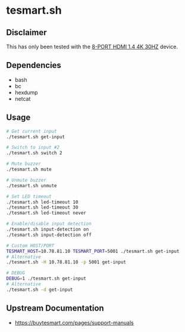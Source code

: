 # tesmart.sh

## Disclaimer

This has only been tested with the [8-PORT HDMI 1.4 4K 30HZ](https://buytesmart.com/products/tesmart-8-port-hdmi-kvm-switch-autoscan-rackmount-ethernet-usb-hub-4k-30hz) device.

## Dependencies

- bash
- bc
- hexdump
- netcat

## Usage

```bash
# Get current input
./tesmart.sh get-input

# Switch to input #2
./tesmart.sh switch 2

# Mute buzzer
./tesmart.sh mute

# Unmute buzzer
./tesmart.sh unmute

# Set LED timeout
./tesmart.sh led-timeout 10
./tesmart.sh led-timeout 30
./tesmart.sh led-timeout never

# Enable/disable input detection
./tesmart.sh input-detection on
./tesmart.sh input-detection off

# Custom HOST/PORT
TESMART_HOST=10.78.81.10 TESMART_PORT=5001 ./tesmart.sh get-input
# Alternative
./tesmart.sh -H 10.78.81.10 -p 5001 get-input

# DEBUG
DEBUG=1 ./tesmart.sh get-input
# Alternative
./tesmart.sh -d get-input
```

## Upstream Documentation

- https://buytesmart.com/pages/support-manuals
